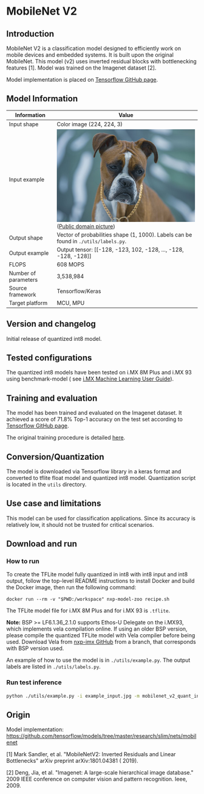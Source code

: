 # MobileNet V2

## Introduction

MobileNet V2 is a classification model designed to efficiently work on mobile devices and embedded systems. It is built upon the original MobileNet. This model (v2) uses inverted residual blocks with bottlenecking features [1]. Model was trained on the Imagenet dataset [2].

Model implementation is placed on [Tensorflow GitHub page](https://github.com/tensorflow/models/tree/master/research/slim/nets/mobilenet).

## Model Information

 Information          | Value
----------------------|------------------------------------------------------------------------------
 Input shape          | Color image (224, 224, 3)
 Input example        | <img src="example_input.jpg"> <br> ([Public domain picture](https://commons.wikimedia.org/wiki/File:A_pure_and_female_Boxer_dog_in_Iran_10.jpg))
 Output shape         | Vector of probabilities shape (1, 1000). Labels can be found in `./utils/labels.py`.
 Output example       | Output tensor: [[-128, -123, 102, -128, ..., -128, -128, -128]]
 FLOPS                | 608 MOPS
 Number of parameters | 3,538,984
 Source framework     | Tensorflow/Keras
 Target platform      | MCU, MPU

## Version and changelog

Initial release of quantized int8 model.

## Tested configurations

The quantized int8 models have been tested on i.MX 8M Plus and i.MX 93 using benchmark-model (
see [i.MX Machine Learning User Guide](https://www.nxp.com/docs/en/user-guide/IMX-MACHINE-LEARNING-UG.pdf)).

## Training and evaluation

The model has been trained and evaluated on the Imagenet dataset. It achieved a score of 71.8% Top-1 accuracy on the
test set according to [Tensorflow GitHub page](https://github.com/tensorflow/models/blob/master/research/slim/nets/mobilenet/README.md).

The original training procedure is detailed [here](https://github.com/tensorflow/models/blob/master/research/slim/nets/mobilenet/mobilenet_v2.py).

## Conversion/Quantization

The model is downloaded via Tensorflow library in a keras format and converted to tflite float model and quantized int8 model. Quantization script is located in the `utils` directory.


## Use case and limitations

This model can be used for classification applications. Since its accuracy is relatively low, it should not be trusted for critical scenarios.

## Download and run

### How to run

To create the TFLite model fully quantized in int8 with int8 input and int8 output, follow the top-level README instructions to install Docker and build the Docker image, then run the following command: 

    docker run --rm -v "$PWD:/workspace" nxp-model-zoo recipe.sh

The TFLite model file for i.MX 8M Plus and for i.MX 93 is `.tflite`. 

**Note:** BSP >= LF6.1.36_2.1.0 supports Ethos-U Delegate on the i.MX93, which implements vela compilation online. If using an older BSP version, please compile the quantized TFLite model with Vela compiler before being used. Download Vela from [nxp-imx GitHub](https://github.com/nxp-imx/ethos-u-vela) from a branch, that corresponds with BSP version used.

An example of how to use the model is in `./utils/example.py`. The output labels are listed in `./utils/labels.py`.

### Run test inference

````bash
python ./utils/example.py -i example_input.jpg -m mobilenet_v2_quant_int8.tflite -q
````

## Origin

Model implementation: https://github.com/tensorflow/models/tree/master/research/slim/nets/mobilenet

[1] Mark Sandler, et al. "MobileNetV2: Inverted Residuals and Linear Bottlenecks" arXiv preprint arXiv:1801.04381 (
2019).

[2] Deng, Jia, et al. "Imagenet: A large-scale hierarchical image database." 2009 IEEE conference on computer vision and
pattern recognition. Ieee, 2009.
